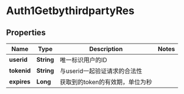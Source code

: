 # Auth1GetbythirdpartyRes

## Properties
Name | Type | Description | Notes
------------ | ------------- | ------------- | -------------
**userid** | **String** | 唯一标识用户的ID | 
**tokenid** | **String** | 与userid一起验证请求的合法性 | 
**expires** | **Long** | 获取到的token的有效期，单位为秒 | 
